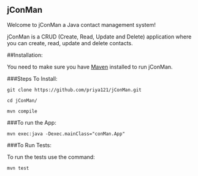 jConMan
---

Welcome to jConMan a Java contact management system!

jConMan is a CRUD (Create, Read, Update and Delete) application where you can create, read, update and delete contacts.


##Installation:

You need to make sure you have [Maven](http://maven.apache.org/install.html) installed to run jConMan.


###Steps To Install:

```
git clone https://github.com/priya121/jConMan.git

cd jConMan/

mvn compile
```

###To run the App:

```
mvn exec:java -Dexec.mainClass="conMan.App"
```



###To Run Tests:

To run the tests use the command:

```
mvn test
```


